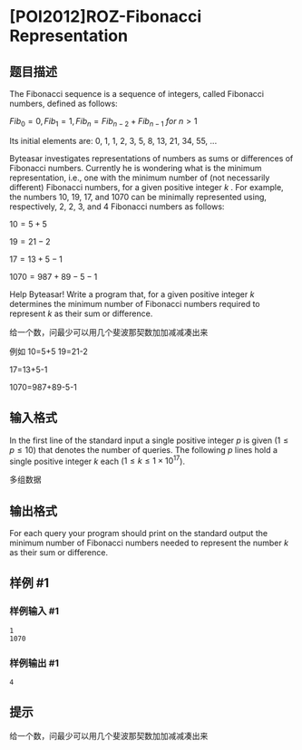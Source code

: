 # [POI2012]ROZ-Fibonacci Representation

## 题目描述

The Fibonacci sequence is a sequence of integers, called Fibonacci numbers, defined as follows:

$Fib_{0}=0,Fib_{1}=1,Fib_{n}=Fib_{n-2}+Fib_{n-1}\ for\ n>1$

Its initial elements are: 0, 1, 1, 2, 3, 5, 8, 13, 21, 34, 55, ...

Byteasar investigates representations of numbers as sums or differences of Fibonacci numbers. Currently he is wondering what is the minimum representation, i.e., one with the minimum number of (not necessarily different) Fibonacci numbers, for a given positive integer $k$ . For example, the numbers 10, 19, 17, and 1070 can be minimally represented using, respectively, 2, 2, 3, and 4 Fibonacci numbers as follows:

$10=5+5$

$19=21-2$

$17=13+5-1$

$1070=987+89-5-1$

Help Byteasar! Write a program that, for a given positive integer $k$ determines the minimum number of Fibonacci numbers required to represent $k$ as their sum or difference.

给一个数，问最少可以用几个斐波那契数加加减减凑出来

例如
10=5+5
19=21-2

17=13+5-1

1070=987+89-5-1


## 输入格式

In the first line of the standard input a single positive integer $p$ is given ($1\le p\le 10$) that denotes the number of queries. The following $p$ lines hold a single positive integer $k$ each ($1\le k\le 1\times 10^{17}$).

多组数据


## 输出格式

For each query your program should print on the standard output the minimum number of Fibonacci numbers needed to represent the number $k$ as their sum or difference.


## 样例 #1

### 样例输入 #1
```
1
1070
```

### 样例输出 #1

```
4
```

## 提示

给一个数，问最少可以用几个斐波那契数加加减减凑出来

